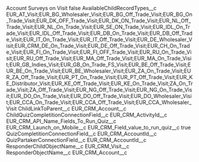 <?xml version="1.0" encoding="UTF-8"?>
<CustomMetadata xmlns="http://soap.sforce.com/2006/04/metadata" xmlns:xsi="http://www.w3.org/2001/XMLSchema-instance" xmlns:xsd="http://www.w3.org/2001/XMLSchema">
    <label>Account Surveys on Visit</label>
    <protected>false</protected>
    <values>
        <field>AvailableChildRecordTypes__c</field>
        <value xsi:type="xsd:string">EUR_AT_Visit;EUR_BG_Wholesaler_Visit;EUR_BG_Off_Trade_Visit;EUR_BG_On_Trade_Visit;EUR_DK_OFF_Trade_Visit;EUR_DK_ON_Trade_Visit;EUR_NL_Off_Trade_Visit;EUR_NL_On_Trade_Visit;EUR_SE_ON_Trade_Visit;EUR_IDL_On_Trade_Visit;EUR_IDL_Off_Trade_Visit;EUR_DB_On_Trade_Visit;EUR_DB_Off_Trade_Visit;EUR_IT_On_Trade_Visit;EUR_IT_Off_Trade_Visit;EUR_DE_Wholesaler_Visit;EUR_CRM_DE_On_Trade_Visit;EUR_DE_Off_Trade_Visit;EUR_CH_On_Trade_Visit;EUR_FI_On_Trade_Visit;EUR_FI_OFF_Trade_Visit;EUR_RU_On_Trade_Visit;EUR_RU_Off_Trade_Visit;EUR_MA_Off_Trade_Visit;EUR_MA_On_Trade_Visit;EUR_GB_Indies_Visit;EUR_GB_On_Trade_FS_Visit;EUR_BE_Off_Trade_Visit;EUR_BE_On_Trade_Visit;EUR_BE_Wholesaler_Visit;EUR_ZA_On_Trade_Visit;EUR_ZA_Off_Trade_Visit;EUR_PT_On_Trade_Visit;EUR_PT_Off_Trade_Visit;EUR_KE_Distributor_Visit;EUR_KE_Off_Trade_Visit;EUR_KE_On_Trade_Visit;ZA_On_Trade_Visit;ZA_Off_Trade_Visit;EUR_NG_Off_Trade_Visit;EUR_NG_On_Trade_Visit;EUR_DO_On_Trade_Visit;EUR_DO_Off_Trade_Visit;EUR_DO_Wholesaler_Visit;EUR_CCA_On_Trade_Visit;EUR_CCA_Off_Trade_Visit;EUR_CCA_Wholesaler_Visit</value>
    </values>
    <values>
        <field>ChildLinkToParent__c</field>
        <value xsi:type="xsd:string">EUR_CRM_Account__c</value>
    </values>
    <values>
        <field>ChildQuizCompletitionConnectionField__c</field>
        <value xsi:type="xsd:string">EUR_CRM_ActivityId__c</value>
    </values>
    <values>
        <field>EUR_CRM_API_Name_Fields_To_Run_Quiz__c</field>
        <value xsi:type="xsd:string">EUR_CRM_Launch_on_Mobile__c</value>
    </values>
    <values>
        <field>EUR_CRM_Field_value_to_run_quiz__c</field>
        <value xsi:type="xsd:string">true</value>
    </values>
    <values>
        <field>QuizCompletitionConnectionField__c</field>
        <value xsi:type="xsd:string">EUR_CRM_AccountId__c</value>
    </values>
    <values>
        <field>QuizPartakerConnectionField__c</field>
        <value xsi:type="xsd:string">EUR_CRM_AccountId__c</value>
    </values>
    <values>
        <field>ResponderChildObjectName__c</field>
        <value xsi:type="xsd:string">EUR_CRM_Visit__c</value>
    </values>
    <values>
        <field>ResponderObjectName__c</field>
        <value xsi:type="xsd:string">EUR_CRM_Account__c</value>
    </values>
</CustomMetadata>
